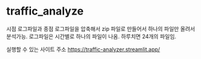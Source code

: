 # traffic_analyze

시점 로그파일과 종점 로그파일을 압축해서 zip 파일로 만들어서 하나의 파일만 올려서 분석가능.
로그파일은 시간별로 하나의 파일이 나옴. 하루치면 24개의 파일임.

실행할 수 있는 사이트 주소
https://traffic-analyzer.streamlit.app/
